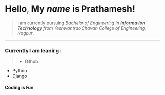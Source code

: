 # Hello, My _name_ is **Prathamesh!**
> I am currently pursuing *Bachelor of Engineering in **Information Technology** from Yeshwantrao Chavan College of Engineering, Nagpur*.

____________________

### Currently I am leaning :
> * Github
* Python
* Django
#### Coding is Fun
